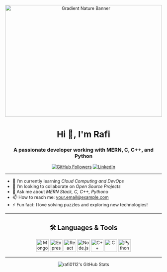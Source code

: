 <p align="center">
  <img src="https://images.unsplash.com/photo-1502086223501-7ea6ecd79368?auto=format&fit=crop&w=1200&q=80" alt="Gradient Nature Banner" style="width:100%;height:360px;object-fit:cover;">
</p>

<h1 align="center">Hi 👋, I'm Rafi</h1>
<h3 align="center">A passionate developer working with MERN, C, C++, and Python</h3>

<p align="center">
  <a href="https://github.com/rafi0112"><img src="https://img.shields.io/github/followers/rafi0112?label=Follow&style=social" alt="GitHub Followers"></a>
  <a href="https://linkedin.com/in/your-linkedin"><img src="https://img.shields.io/badge/LinkedIn-blue?logo=linkedin&logoColor=white" alt="LinkedIn"></a>
</p>

---

- 🌱 I’m currently learning *Cloud Computing and DevOps*
- 👯 I’m looking to collaborate on *Open Source Projects*
- 💬 Ask me about *MERN Stack, C, C++, Python*o
- 📫 How to reach me: [your.email@example.com](mailto:your.email@example.com)
- ⚡ Fun fact: I love solving puzzles and exploring new technologies!

---

<h2 align="center">🛠 Languages & Tools</h2>
<p align="center">
  <img src="https://cdn.jsdelivr.net/gh/devicons/devicon/icons/mongodb/mongodb-original.svg" width="40" alt="MongoDB"/>
  <img src="https://cdn.jsdelivr.net/gh/devicons/devicon/icons/express/express-original.svg" width="40" alt="Express"/>
  <img src="https://cdn.jsdelivr.net/gh/devicons/devicon/icons/react/react-original.svg" width="40" alt="React"/>
  <img src="https://cdn.jsdelivr.net/gh/devicons/devicon/icons/nodejs/nodejs-original.svg" width="40" alt="Node.js"/>
  <img src="https://cdn.jsdelivr.net/gh/devicons/devicon/icons/cplusplus/cplusplus-original.svg" width="40" alt="C++"/>
  <img src="https://cdn.jsdelivr.net/gh/devicons/devicon/icons/c/c-original.svg" width="40" alt="C"/>
  <img src="https://cdn.jsdelivr.net/gh/devicons/devicon/icons/python/python-original.svg" width="40" alt="Python"/>
</p>

---

<p align="center">
  <img src="https://github-readme-stats.vercel.app/api?username=rafi0112&show_icons=true&theme=radical" alt="rafi0112's GitHub Stats" />
</p>
